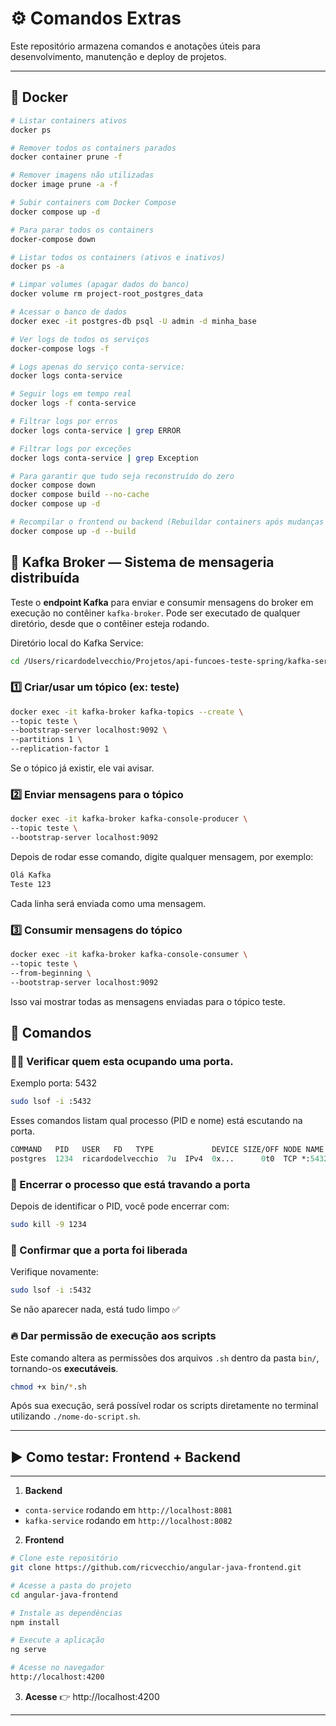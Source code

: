 # ⚙️ Comandos Extras

Este repositório armazena comandos e anotações úteis para desenvolvimento, manutenção e deploy de projetos.

---

## 🐳 Docker

```bash
# Listar containers ativos
docker ps

# Remover todos os containers parados
docker container prune -f

# Remover imagens não utilizadas
docker image prune -a -f

# Subir containers com Docker Compose
docker compose up -d

# Para parar todos os containers
docker-compose down

# Listar todos os containers (ativos e inativos)
docker ps -a

# Limpar volumes (apagar dados do banco)
docker volume rm project-root_postgres_data

# Acessar o banco de dados
docker exec -it postgres-db psql -U admin -d minha_base

# Ver logs de todos os serviços
docker-compose logs -f

# Logs apenas do serviço conta-service:
docker logs conta-service

# Seguir logs em tempo real
docker logs -f conta-service

# Filtrar logs por erros
docker logs conta-service | grep ERROR

# Filtrar logs por exceções 
docker logs conta-service | grep Exception

# Para garantir que tudo seja reconstruído do zero
docker compose down
docker compose build --no-cache
docker compose up -d

# Recompilar o frontend ou backend (Rebuildar containers após mudanças no código)
docker compose up -d --build
```


## 🔄 Kafka Broker — Sistema de mensageria distribuída   

Teste o **endpoint Kafka** para enviar e consumir mensagens do broker em execução no contêiner `kafka-broker`.
Pode ser executado de qualquer diretório, desde que o contêiner esteja rodando.

Diretório local do Kafka Service:
```bash
cd /Users/ricardodelvecchio/Projetos/api-funcoes-teste-spring/kafka-service
```

### 1️⃣ Criar/usar um tópico (ex: teste)
```bash
docker exec -it kafka-broker kafka-topics --create \
--topic teste \
--bootstrap-server localhost:9092 \
--partitions 1 \
--replication-factor 1
```
Se o tópico já existir, ele vai avisar.

### 2️⃣ Enviar mensagens para o tópico
```bash
docker exec -it kafka-broker kafka-console-producer \
--topic teste \
--bootstrap-server localhost:9092
```

Depois de rodar esse comando, digite qualquer mensagem, por exemplo:

```css
Olá Kafka
Teste 123
```

Cada linha será enviada como uma mensagem.

### 3️⃣ Consumir mensagens do tópico
```bash
docker exec -it kafka-broker kafka-console-consumer \
--topic teste \
--from-beginning \
--bootstrap-server localhost:9092
```

Isso vai mostrar todas as mensagens enviadas para o tópico teste.

## 🔄 Comandos

### 🕵️‍♂️ Verificar quem esta ocupando uma porta. 
Exemplo porta: 5432
```bash
sudo lsof -i :5432
```
Esses comandos listam qual processo (PID e nome) está escutando na porta.
```graphql
COMMAND   PID   USER   FD   TYPE             DEVICE SIZE/OFF NODE NAME
postgres  1234  ricardodelvecchio  7u  IPv4  0x...      0t0  TCP *:5432 (LISTEN)
```

### 🔪 Encerrar o processo que está travando a porta

Depois de identificar o PID, você pode encerrar com:
```bash
sudo kill -9 1234
```
### 🧹 Confirmar que a porta foi liberada

Verifique novamente:
```bash
sudo lsof -i :5432
```

Se não aparecer nada, está tudo limpo ✅

### 🔥 Dar permissão de execução aos scripts

Este comando altera as permissões dos arquivos `.sh` dentro da pasta `bin/`, tornando-os **executáveis**.
```bash
chmod +x bin/*.sh
```
Após sua execução, será possível rodar os scripts diretamente no terminal utilizando `./nome-do-script.sh`.

---

## ▶️ Como testar: Frontend + Backend
---
1.  **Backend**
- `conta-service` rodando em `http://localhost:8081`
- `kafka-service` rodando em `http://localhost:8082`

2. **Frontend**
```bash
# Clone este repositório
git clone https://github.com/ricvecchio/angular-java-frontend.git

# Acesse a pasta do projeto
cd angular-java-frontend

# Instale as dependências
npm install

# Execute a aplicação
ng serve

# Acesse no navegador
http://localhost:4200

```

3. **Acesse**
👉 http://localhost:4200

---